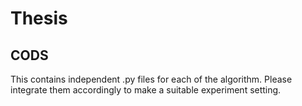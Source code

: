 # Thesis
## CODS
This contains independent .py files for each of the algorithm. Please integrate them accordingly to make a suitable experiment setting.
